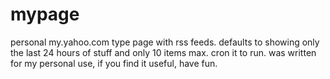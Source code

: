 mypage
======

personal my.yahoo.com type page with rss feeds. defaults to showing only
the last 24 hours of stuff and only 10 items max. cron it to run. was 
written for my personal use, if you find it useful, have fun.
